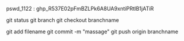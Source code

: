 pswd_1122 : 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

git status
git branch 
git checkout branchname

git add filename
git commit -m "massage"
git push origin branchname
